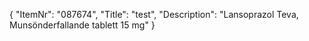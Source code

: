 {
  "ItemNr": "087674",
  "Title": "test",
  "Description": "Lansoprazol Teva, Munsönderfallande tablett 15 mg"
}